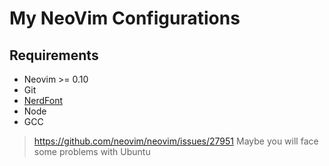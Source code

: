 # My NeoVim Configurations

## Requirements

- Neovim >= 0.10
- Git
- [NerdFont](https://www.nerdfonts.com/)
- Node
- GCC

> https://github.com/neovim/neovim/issues/27951
> Maybe you will face some problems with Ubuntu

